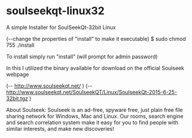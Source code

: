 # soulseekqt-linux32
A simple Installer for SoulSeekQt-32bit Linux

(--change the properties of "install" to make it executable) $ sudo chmod 755 ./install

To install simply run "install" (will prompt for admin password)

In this I utilized the binary available for download on the official Soulseek webpage

(-- http://www.soulseekqt.net/ ) (-- http://www.soulseekqt.net/SoulseekQT/Linux/SoulseekQt-2015-6-25-32bit.tgz )

About Soulseek: Soulseek is an ad-free, spyware free, just plain free file sharing network for Windows, Mac and Linux. Our rooms, search engine and search correlation system make it easy for you to find people with similar interests, and make new discoveries!
